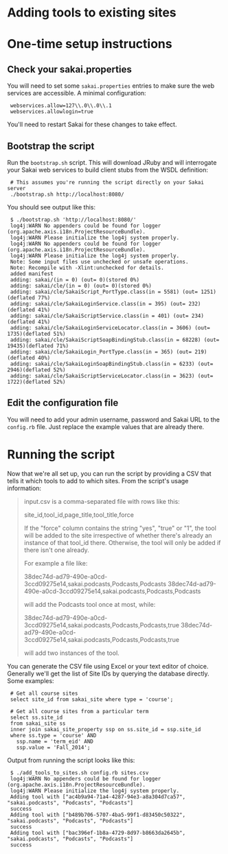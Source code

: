 Adding tools to existing sites
==============================

# One-time setup instructions

## Check your sakai.properties

You will need to set some `sakai.properties` entries to make sure the
web services are accessible.  A minimal configuration:

     webservices.allow=127\\.0\\.0\\.1
     webservices.allowlogin=true

You'll need to restart Sakai for these changes to take effect.


## Bootstrap the script

Run the `bootstrap.sh` script.  This will download JRuby and
will interrogate your Sakai web services to build client stubs from
the WSDL definition:

     # This assumes you're running the script directly on your Sakai server
     ./bootstrap.sh http://localhost:8080/

You should see output like this:

     $ ./bootstrap.sh 'http://localhost:8080/'
     log4j:WARN No appenders could be found for logger (org.apache.axis.i18n.ProjectResourceBundle).
     log4j:WARN Please initialize the log4j system properly.
     log4j:WARN No appenders could be found for logger (org.apache.axis.i18n.ProjectResourceBundle).
     log4j:WARN Please initialize the log4j system properly.
     Note: Some input files use unchecked or unsafe operations.
     Note: Recompile with -Xlint:unchecked for details.
     added manifest
     adding: sakai/(in = 0) (out= 0)(stored 0%)
     adding: sakai/cle/(in = 0) (out= 0)(stored 0%)
     adding: sakai/cle/SakaiScript_PortType.class(in = 5581) (out= 1251)(deflated 77%)
     adding: sakai/cle/SakaiLoginService.class(in = 395) (out= 232)(deflated 41%)
     adding: sakai/cle/SakaiScriptService.class(in = 401) (out= 234)(deflated 41%)
     adding: sakai/cle/SakaiLoginServiceLocator.class(in = 3606) (out= 1735)(deflated 51%)
     adding: sakai/cle/SakaiScriptSoapBindingStub.class(in = 68228) (out= 19435)(deflated 71%)
     adding: sakai/cle/SakaiLogin_PortType.class(in = 365) (out= 219)(deflated 40%)
     adding: sakai/cle/SakaiLoginSoapBindingStub.class(in = 6233) (out= 2946)(deflated 52%)
     adding: sakai/cle/SakaiScriptServiceLocator.class(in = 3623) (out= 1722)(deflated 52%)


## Edit the configuration file

You will need to add your admin username, password and Sakai URL to
the `config.rb` file.  Just replace the example values that are
already there.


# Running the script

Now that we're all set up, you can run the script by providing a CSV
that tells it which tools to add to which sites.  From the script's
usage information:

> input.csv is a comma-separated file with rows like this:
>
>   site_id,tool_id,page_title,tool_title,force
>
> If the "force" column contains the string "yes", "true" or "1", the tool will be
> added to the site irrespective of whether there's already an instance of that
> tool_id there.  Otherwise, the tool will only be added if there isn't one
> already.
>
> For example a file like:
>
>   38dec74d-ad79-490e-a0cd-3ccd09275e14,sakai.podcasts,Podcasts,Podcasts
>   38dec74d-ad79-490e-a0cd-3ccd09275e14,sakai.podcasts,Podcasts,Podcasts
>
> will add the Podcasts tool once at most, while:
>
>   38dec74d-ad79-490e-a0cd-3ccd09275e14,sakai.podcasts,Podcasts,Podcasts,true
>   38dec74d-ad79-490e-a0cd-3ccd09275e14,sakai.podcasts,Podcasts,Podcasts,true
>
> will add two instances of the tool.


You can generate the CSV file using Excel or your text editor of
choice.  Generally we'll get the list of Site IDs by querying the
database directly.  Some examples:

     # Get all course sites
     select site_id from sakai_site where type = 'course';

     # Get all course sites from a particular term
     select ss.site_id
     from sakai_site ss
     inner join sakai_site_property ssp on ss.site_id = ssp.site_id
     where ss.type = 'course' AND
       ssp.name = 'term_eid' AND
       ssp.value = 'Fall_2014';


Output from running the script looks like this:

     $ ./add_tools_to_sites.sh config.rb sites.csv
     log4j:WARN No appenders could be found for logger (org.apache.axis.i18n.ProjectResourceBundle).
     log4j:WARN Please initialize the log4j system properly.
     Adding tool with ["ac4b9a94-71a4-4287-94e3-a8a304d7ca57", "sakai.podcasts", "Podcasts", "Podcasts"]
     success
     Adding tool with ["b489b706-5707-4ba5-99f1-d83450c50322", "sakai.podcasts", "Podcasts", "Podcasts"]
     success
     Adding tool with ["bac396ef-1b8a-4729-8d97-b8663da2645b", "sakai.podcasts", "Podcasts", "Podcasts"]
     success
